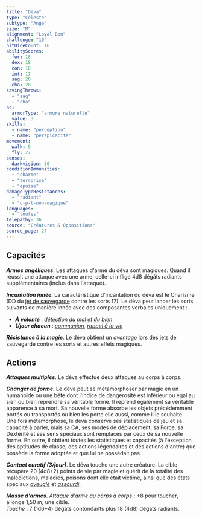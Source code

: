 ```yaml
---
title: "Déva"
type: "Céleste"
subtype: "Ange"
size: "M"
alignment: "Loyal Bon"
challenge: "10"
hitDiceCount: 16
abilityScores:
  for: 18
  dex: 18
  con: 18
  int: 17
  sag: 20
  cha: 20
savingThrows:
  - "sag"
  - "cha"
ac:
  armorType: "armure naturelle"
  value: 3
skills:
  - name: "perception"
  - name: "perspicacite"
movement:
  walk: 9
  fly: 27
senses:
  darkvision: 36
conditionImmunities:
  - "charme"
  - "terrorise"
  - "epuise"
damageTypeResistances:
  - "radiant"
  - "c-p-t-non-magique"
languages:
  - "toutes"
telepathy: 36
source: "Créatures & Oppositions"
source_page: 27
---
```

## Capacités
_**Armes angéliques**_. Les attaques d'arme du déva sont magiques. Quand il réussit une attaque avec une arme, celle-ci inflige 4d8 dégâts radiants supplémentaires (inclus dans l'attaque).

_**Incantation innée**_. La caractéristique d'incantation du déva est le Charisme (DD du [jet de sauvegarde](/utiliser-les-caracteristiques#jets-de-sauvegarde) contre les sorts 17). Le déva peut lancer les sorts suivants de manière innée avec des composantes verbales uniquement :  
* _**À volonté**_ : [_détection du mal et du bien_](/grimoire/detection-du-mal-et-du-bien)  
* _**1/jour chacun**_ : [_communion_](/grimoire/communion), [_rappel à la vie_](/grimoire/rappel-a-la-vie)

_**Résistance à la magie**_. Le déva obtient un [_avantage_](/utiliser-les-caracteristiques/#avantage-et-desavantage) lors des jets de sauvegarde contre les sorts et autres effets magiques.

## Actions
_**Attaques multiples**_. Le déva effectue deux attaques au corps à corps.

_**Changer de forme**_. Le déva peut se métamorphoser par magie en un humanoïde ou une bête dont l'indice de dangerosité est inférieur ou égal au sien ou bien reprendre sa véritable forme. Il reprend également sa véritable apparence à sa mort. Sa nouvelle forme absorbe les objets précédemment portés ou transportés ou bien les porte elle aussi, comme il le souhaite.  
Une fois métamorphosé, le déva conserve ses statistiques de jeu et sa capacité à parler, mais sa CA, ses modes de déplacement, sa Force, sa Dextérité et ses sens spéciaux sont remplacés par ceux de sa nouvelle forme. En outre, il obtient toutes les statistiques et capacités (à l'exception des aptitudes de classe, des actions légendaires et des actions d'antre) que possède la forme adoptée et que lui ne possédait pas.

_**Contact curatif (3/jour)**_. Le déva touche une autre créature. La cible récupère 20 (4d8+2) points de vie par magie et guérit de la totalité des malédictions, maladies, poisons dont elle était victime, ainsi que des états spéciaux [_aveuglé_](/gerer-la-sante-du-personnage/#aveugle) et [_assourdi_](/gerer-la-sante-du-personnage/#assourdi).

_**Masse d'armes**_. _Attaque d'arme au corps à corps_ : +8 pour toucher, allonge 1,50 m, une cible.  
_Touché_ : 7 (1d6+4) dégâts contondants plus 18 (4d8) dégâts radiants.
